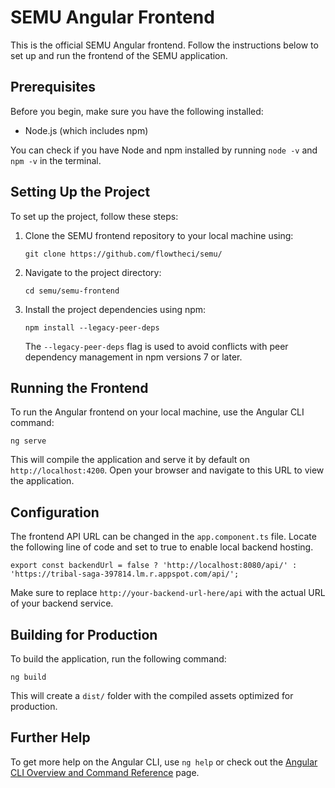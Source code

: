 # SEMU Angular Frontend

This is the official SEMU Angular frontend. Follow the instructions below to set up and run the frontend of the SEMU application.

## Prerequisites

Before you begin, make sure you have the following installed:
- Node.js (which includes npm)

You can check if you have Node and npm installed by running `node -v` and `npm -v` in the terminal.

## Setting Up the Project

To set up the project, follow these steps:

1. Clone the SEMU frontend repository to your local machine using:
   ```
   git clone https://github.com/flowtheci/semu/
   ```

2. Navigate to the project directory:
   ```
   cd semu/semu-frontend
   ```

3. Install the project dependencies using npm:
   ```
   npm install --legacy-peer-deps
   ```

   The `--legacy-peer-deps` flag is used to avoid conflicts with peer dependency management in npm versions 7 or later.

## Running the Frontend

To run the Angular frontend on your local machine, use the Angular CLI command:

```
ng serve
```

This will compile the application and serve it by default on `http://localhost:4200`. Open your browser and navigate to this URL to view the application.

## Configuration

The frontend API URL can be changed in the `app.component.ts` file. Locate the following line of code and set to true to enable local backend hosting.

```
export const backendUrl = false ? 'http://localhost:8080/api/' : 'https://tribal-saga-397814.lm.r.appspot.com/api/';
```

Make sure to replace `http://your-backend-url-here/api` with the actual URL of your backend service.

## Building for Production

To build the application, run the following command:

```
ng build
```

This will create a `dist/` folder with the compiled assets optimized for production.

## Further Help

To get more help on the Angular CLI, use `ng help` or check out the [Angular CLI Overview and Command Reference](https://angular.io/cli) page.
